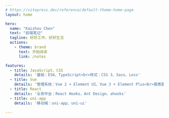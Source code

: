 ```yaml
---
# https://vitepress.dev/reference/default-theme-home-page
layout: home

hero:
  name: "Kaizhou Chen"
  text: "前端笔记"
  tagline: 好好工作，好好生活
  actions:
    - theme: brand
      text: 开始阅读
      link: /notes

features:
  - title: JavaScript、CSS
    details: '基础：ES6、TypeScript<br>样式：CSS 3、Sass、Less'
  - title: Vue
    details: '管理系统：Vue 2 + Element UI、Vue 3 + Element Plus<br>报表展示：ECharts'
  - title: React
    details: '业务中台：React Hooks、Ant Design、ahooks'
  - title: uni-app
    details: '移动端：uni-app、uni-ui'

---
```



